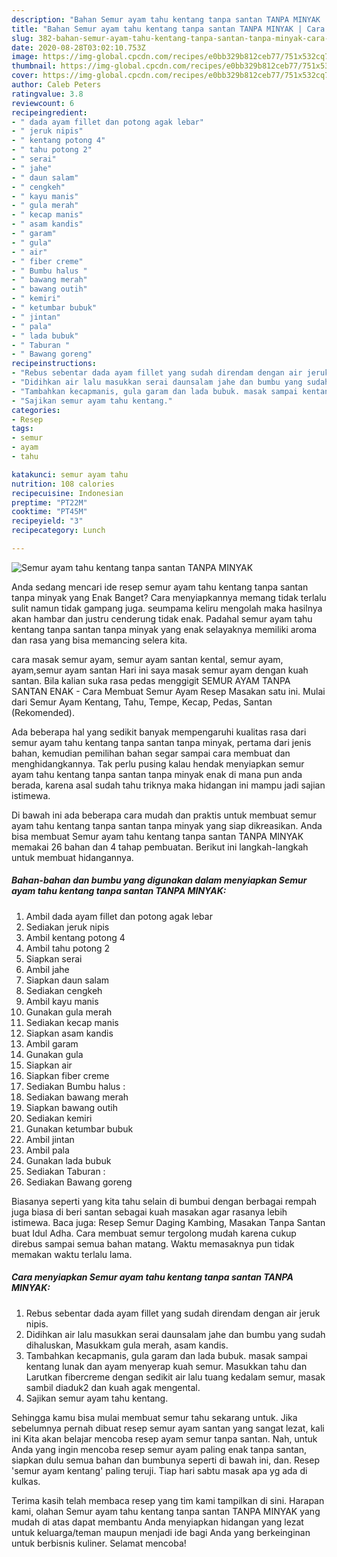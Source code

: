 ```yaml
---
description: "Bahan Semur ayam tahu kentang tanpa santan TANPA MINYAK | Cara Masak Semur ayam tahu kentang tanpa santan TANPA MINYAK Yang Enak Dan Lezat"
title: "Bahan Semur ayam tahu kentang tanpa santan TANPA MINYAK | Cara Masak Semur ayam tahu kentang tanpa santan TANPA MINYAK Yang Enak Dan Lezat"
slug: 382-bahan-semur-ayam-tahu-kentang-tanpa-santan-tanpa-minyak-cara-masak-semur-ayam-tahu-kentang-tanpa-santan-tanpa-minyak-yang-enak-dan-lezat
date: 2020-08-28T03:02:10.753Z
image: https://img-global.cpcdn.com/recipes/e0bb329b812ceb77/751x532cq70/semur-ayam-tahu-kentang-tanpa-santan-tanpa-minyak-foto-resep-utama.jpg
thumbnail: https://img-global.cpcdn.com/recipes/e0bb329b812ceb77/751x532cq70/semur-ayam-tahu-kentang-tanpa-santan-tanpa-minyak-foto-resep-utama.jpg
cover: https://img-global.cpcdn.com/recipes/e0bb329b812ceb77/751x532cq70/semur-ayam-tahu-kentang-tanpa-santan-tanpa-minyak-foto-resep-utama.jpg
author: Caleb Peters
ratingvalue: 3.8
reviewcount: 6
recipeingredient:
- " dada ayam fillet dan potong agak lebar"
- " jeruk nipis"
- " kentang potong 4"
- " tahu potong 2"
- " serai"
- " jahe"
- " daun salam"
- " cengkeh"
- " kayu manis"
- " gula merah"
- " kecap manis"
- " asam kandis"
- " garam"
- " gula"
- " air"
- " fiber creme"
- " Bumbu halus "
- " bawang merah"
- " bawang outih"
- " kemiri"
- " ketumbar bubuk"
- " jintan"
- " pala"
- " lada bubuk"
- " Taburan "
- " Bawang goreng"
recipeinstructions:
- "Rebus sebentar dada ayam fillet yang sudah direndam dengan air jeruk nipis."
- "Didihkan air lalu masukkan serai daunsalam jahe dan bumbu yang sudah dihaluskan, Masukkam gula merah, asam kandis."
- "Tambahkan kecapmanis, gula garam dan lada bubuk. masak sampai kentang lunak dan ayam menyerap kuah semur. Masukkan tahu dan Larutkan fibercreme dengan sedikit air lalu tuang kedalam semur, masak sambil diaduk2 dan kuah agak mengental."
- "Sajikan semur ayam tahu kentang."
categories:
- Resep
tags:
- semur
- ayam
- tahu

katakunci: semur ayam tahu 
nutrition: 108 calories
recipecuisine: Indonesian
preptime: "PT22M"
cooktime: "PT45M"
recipeyield: "3"
recipecategory: Lunch

---
```



![Semur ayam tahu kentang tanpa santan TANPA MINYAK](https://img-global.cpcdn.com/recipes/e0bb329b812ceb77/751x532cq70/semur-ayam-tahu-kentang-tanpa-santan-tanpa-minyak-foto-resep-utama.jpg)

Anda sedang mencari ide resep semur ayam tahu kentang tanpa santan tanpa minyak yang Enak Banget? Cara menyiapkannya memang tidak terlalu sulit namun tidak gampang juga. seumpama keliru mengolah maka hasilnya akan hambar dan justru cenderung tidak enak. Padahal semur ayam tahu kentang tanpa santan tanpa minyak yang enak selayaknya memiliki aroma dan rasa yang bisa memancing selera kita.

cara masak semur ayam, semur ayam santan kental, semur ayam, ayam,semur ayam santan Hari ini saya masak semur ayam dengan kuah santan. Bila kalian suka rasa pedas menggigit SEMUR AYAM TANPA SANTAN ENAK - Cara Membuat Semur Ayam Resep Masakan satu ini. Mulai dari Semur Ayam Kentang, Tahu, Tempe, Kecap, Pedas, Santan (Rekomended).

Ada beberapa hal yang sedikit banyak mempengaruhi kualitas rasa dari semur ayam tahu kentang tanpa santan tanpa minyak, pertama dari jenis bahan, kemudian pemilihan bahan segar sampai cara membuat dan menghidangkannya. Tak perlu pusing kalau hendak menyiapkan semur ayam tahu kentang tanpa santan tanpa minyak enak di mana pun anda berada, karena asal sudah tahu triknya maka hidangan ini mampu jadi sajian istimewa.


Di bawah ini ada beberapa cara mudah dan praktis untuk membuat semur ayam tahu kentang tanpa santan tanpa minyak yang siap dikreasikan. Anda bisa membuat Semur ayam tahu kentang tanpa santan TANPA MINYAK memakai 26 bahan dan 4 tahap pembuatan. Berikut ini langkah-langkah untuk membuat hidangannya.

<!--inarticleads1-->

##### Bahan-bahan dan bumbu yang digunakan dalam menyiapkan Semur ayam tahu kentang tanpa santan TANPA MINYAK:

1. Ambil  dada ayam fillet dan potong agak lebar
1. Sediakan  jeruk nipis
1. Ambil  kentang potong 4
1. Ambil  tahu potong 2
1. Siapkan  serai
1. Ambil  jahe
1. Siapkan  daun salam
1. Sediakan  cengkeh
1. Ambil  kayu manis
1. Gunakan  gula merah
1. Sediakan  kecap manis
1. Siapkan  asam kandis
1. Ambil  garam
1. Gunakan  gula
1. Siapkan  air
1. Siapkan  fiber creme
1. Sediakan  Bumbu halus :
1. Sediakan  bawang merah
1. Siapkan  bawang outih
1. Sediakan  kemiri
1. Gunakan  ketumbar bubuk
1. Ambil  jintan
1. Ambil  pala
1. Gunakan  lada bubuk
1. Sediakan  Taburan :
1. Sediakan  Bawang goreng


Biasanya seperti yang kita tahu selain di bumbui dengan berbagai rempah juga biasa di beri santan sebagai kuah masakan agar rasanya lebih istimewa. Baca juga: Resep Semur Daging Kambing, Masakan Tanpa Santan buat Idul Adha. Cara membuat semur tergolong mudah karena cukup direbus sampai semua bahan matang. Waktu memasaknya pun tidak memakan waktu terlalu lama. 

<!--inarticleads2-->

##### Cara menyiapkan Semur ayam tahu kentang tanpa santan TANPA MINYAK:

1. Rebus sebentar dada ayam fillet yang sudah direndam dengan air jeruk nipis.
1. Didihkan air lalu masukkan serai daunsalam jahe dan bumbu yang sudah dihaluskan, Masukkam gula merah, asam kandis.
1. Tambahkan kecapmanis, gula garam dan lada bubuk. masak sampai kentang lunak dan ayam menyerap kuah semur. Masukkan tahu dan Larutkan fibercreme dengan sedikit air lalu tuang kedalam semur, masak sambil diaduk2 dan kuah agak mengental.
1. Sajikan semur ayam tahu kentang.


Sehingga kamu bisa mulai membuat semur tahu sekarang untuk. Jika sebelumnya pernah dibuat resep semur ayam santan yang sangat lezat, kali ini Kita akan belajar mencoba resep ayam semur tanpa santan. Nah, untuk Anda yang ingin mencoba resep semur ayam paling enak tanpa santan, siapkan dulu semua bahan dan bumbunya seperti di bawah ini, dan. Resep &#39;semur ayam kentang&#39; paling teruji. Tiap hari sabtu masak apa yg ada di kulkas. 

Terima kasih telah membaca resep yang tim kami tampilkan di sini. Harapan kami, olahan Semur ayam tahu kentang tanpa santan TANPA MINYAK yang mudah di atas dapat membantu Anda menyiapkan hidangan yang lezat untuk keluarga/teman maupun menjadi ide bagi Anda yang berkeinginan untuk berbisnis kuliner. Selamat mencoba!
